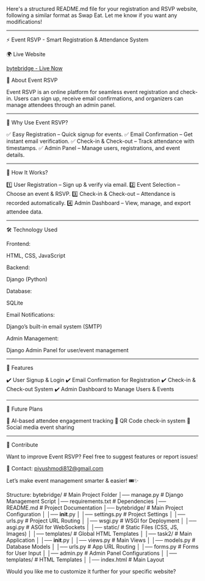 Here's a structured README.md file for your registration and RSVP website, following a similar format as Swap Eat. Let me know if you want any modifications!


---

⚡ Event RSVP - Smart Registration & Attendance System

🌍 Live Website

[bytebridge - Live Now](https://bytebridge-kchb.onrender.com/)

📌 About Event RSVP

Event RSVP is an online platform for seamless event registration and check-in. Users can sign up, receive email confirmations, and organizers can manage attendees through an admin panel.


---

🎯 Why Use Event RSVP?

✅ Easy Registration – Quick signup for events.
✅ Email Confirmation – Get instant email verification.
✅ Check-in & Check-out – Track attendance with timestamps.
✅ Admin Panel – Manage users, registrations, and event details.


---

🔄 How It Works?

1️⃣ User Registration – Sign up & verify via email.
2️⃣ Event Selection – Choose an event & RSVP.
3️⃣ Check-in & Check-out – Attendance is recorded automatically.
4️⃣ Admin Dashboard – View, manage, and export attendee data.


---

🛠️ Technology Used

Frontend:

HTML, CSS, JavaScript


Backend:

Django (Python)


Database:

SQLite


Email Notifications:

Django’s built-in email system (SMTP)


Admin Management:

Django Admin Panel for user/event management



---

🚀 Features

✔️ User Signup & Login
✔️ Email Confirmation for Registration
✔️ Check-in & Check-out System
✔️ Admin Dashboard to Manage Users & Events


---

📌 Future Plans

🔹 AI-based attendee engagement tracking
🔹 QR Code check-in system
🔹 Social media event sharing


---

🤝 Contribute

Want to improve Event RSVP? Feel free to suggest features or report issues!

📩 Contact: piyushmodi812@gmail.com

Let’s make event management smarter & easier! 🎟️✨


Structure:
bytebridge/                # Main Project Folder
│── manage.py              # Django Management Script
│── requirements.txt       # Dependencies
│── README.md              # Project Documentation
│── bytebridge/            # Main Project Configuration
│   │── __init__.py
│   │── settings.py        # Project Settings
│   │── urls.py            # Project URL Routing
│   │── wsgi.py            # WSGI for Deployment
│   │── asgi.py            # ASGI for WebSockets
│   │── static/            # Static Files (CSS, JS, Images)
│   │── templates/         # Global HTML Templates
│
│── task2/                   # Main Application
│   │── __init__.py
│   │── views.py           # Main Views
│   │── models.py          # Database Models
│   │── urls.py            # App URL Routing
│   │── forms.py           # Forms for User Input
│   │── admin.py           # Admin Panel Configurations
│
│── templates/             # HTML Templates
│   │── index.html          # Main Layout


Would you like me to customize it further for your specific website?

